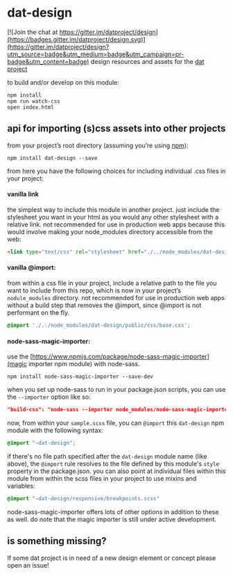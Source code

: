 # dat-design

[![Join the chat at https://gitter.im/datproject/design](https://badges.gitter.im/datproject/design.svg)](https://gitter.im/datproject/design?utm_source=badge&utm_medium=badge&utm_campaign=pr-badge&utm_content=badge)
design resources and assets for the [dat project](http://dat-data.com)

to build and/or develop on this module:

```shell
npm install
npm run watch-css
open index.html
```

## <a name="dat-design-api"></a>api for importing (s)css assets into other projects
from your project’s root directory (assuming you’re using [npm](http://npmjs.com)):

```shell
npm install dat-design --save
```

from here you have the following choices for including individual .css files in your project:

#### vanilla link
the simplest way to include this module in another project. just include the stylesheet you want in your html as you would any other stylesheet with a relative link. not recommended for use in production web apps because this would involve making your node_modules directory accessible from the web:

```html
<link type="text/css" rel="stylesheet" href="./../node_modules/dat-design/css/base.css">
```

#### vanilla @import:
from within a css file in your project, include a relative path to the file you want to include from this repo, which is now in your project’s `nodule_modules` directory. not recommended for use in production web apps without a build step that removes the @import, since @import is not performant on the fly.

```css
@import './../node_modules/dat-design/public/css/base.css';
```

#### node-sass-magic-importer:
use the [https://www.npmjs.com/package/node-sass-magic-importer](magic importer npm module) with node-sass.

```shell
npm install node-sass-magic-importer --save-dev
```

when you set up node-sass to run in your package.json scripts, you can use the `--importer` option like so:

```json
"build-css": "node-sass --importer node_modules/node-sass-magic-importer src/scss/sample.scss public/css/sample.css"
```

now, from within your `sample.scss` file, you can `@import` this `dat-design` npm module with the following syntax:

```scss
@import "~dat-design";
```

if there's no file path specified after the `dat-design` module name (like above), the `@import` rule resolves to the file defined by this module's `style` property in the package.json. you can also point at individual files within this module from within the scss files in your project to use mixins and variables:

```scss
@import "~dat-design/responsive/breakpoints.scss"
```

node-sass-magic-importer offers lots of other options in addition to these as well. do note that the magic importer is still under active development.

## is something missing?

If some dat project is in need of a new design element or concept please open an issue!
